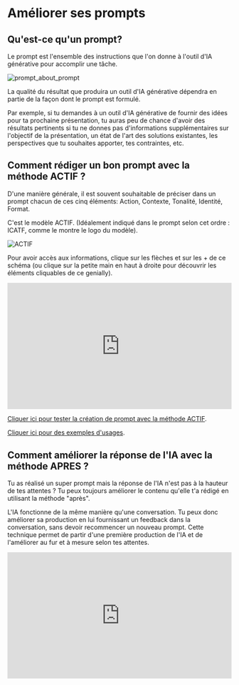 # Améliorer ses prompts
## Qu'est-ce qu'un prompt?

Le prompt est l'ensemble des instructions que l'on donne à l'outil d'IA générative pour accomplir une tâche.

![prompt_about_prompt](attachments/prompt_about_prompt.png)

La qualité du résultat que produira un outil d'IA générative dépendra en partie de la façon dont le prompt est formulé. 

Par exemple, si tu demandes à un outil d'IA générative de fournir des idées pour ta prochaine présentation, tu auras peu de chance d'avoir des résultats pertinents si tu ne donnes pas d'informations supplémentaires sur l'objectif de la présentation, un état de l'art des solutions existantes, les perspectives que tu souhaites apporter, tes contraintes, etc.

## Comment rédiger un bon prompt avec la méthode ACTIF ?

D'une manière générale, il est souvent souhaitable de préciser dans un prompt chacun de ces cinq éléments: Action, Contexte, Tonalité, Identité, Format. 

C'est le modèle ACTIF. (Idéalement indiqué dans le prompt selon cet ordre : ICATF, comme le montre le logo du modèle).

![ACTIF](attachments/ACTIF.png)

Pour avoir accès aux informations, clique sur les flèches et sur les + de ce schéma (ou clique sur la petite main en haut à droite pour découvrir les éléments cliquables de ce genially).

<div style="width: 100%;">
    <div style="position: relative; padding-bottom: 56.25%; padding-top: 0; height: 0;"><iframe title="Zentrales Schema Mindmap" frameborder="0" width="1200" height="675" style="text-align: center; position: absolute; top: 0px; left: 0px; width: 100%; height: 100%;" src="https://view.genially.com/672a139461d8c8b0919da0c0" type="text/html" allowscriptaccess="always" allowfullscreen="true" scrolling="yes" allownetworking="all"></iframe> </div>
</div>

[Cliquer ici pour tester la création de prompt avec la méthode ACTIF](https://actif.numedu.org/).

[Cliquer ici pour des exemples d'usages](https://prompting.numedu.org/browse.php?cible=apprenants).

## Comment améliorer la réponse de l'IA avec la méthode APRES ?

Tu as réalisé un super prompt mais la réponse de l'IA n'est pas à la hauteur de tes attentes ? Tu peux toujours améliorer le contenu qu'elle t'a rédigé en utilisant la méthode "après".

L'IA fonctionne de la même manière qu'une conversation. Tu peux donc améliorer sa production en lui fournissant un feedback dans la conversation, sans devoir recommencer un nouveau prompt. Cette technique permet de partir d'une première production de l'IA et de l'améliorer au fur et à mesure selon tes attentes.

<div style="width: 100%;">
    <div style="position: relative; padding-bottom: 56.25%; padding-top: 0; height: 0;"><iframe title="Modèle APRES" frameborder="0" width="1200" height="675" style="text-align: center; position: absolute; top: 0px; left: 0px; width: 100%; height: 100%;" src="https://view.genially.com/6751a9334169a02fd9d77548" type="text/html" allowscriptaccess="always" allowfullscreen="true" scrolling="yes" allownetworking="all"></iframe> </div>
</div>


